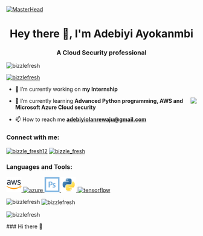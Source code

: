 [![MasterHead](https://th.bing.com/th/id/R.5b3eead8f6d24b19d1835fd1d235f2ab?rik=9%2bS0LgVMXZ1vdg&pid=ImgRaw&r=0)](https://github.com/Bizzlefresh)
<h1 align="center">Hey there 👋, I'm Adebiyi Ayokanmbi</h1>
<h3 align="center">A Cloud Security professional</h3>

<p align="left"> <img src="https://komarev.com/ghpvc/?username=bizzlefresh&label=Profile%20views&color=0e75b6&style=flat" alt="bizzlefresh" /> </p>

<p align="left"> <a href="https://github.com/ryo-ma/github-profile-trophy"><img src="https://github-profile-trophy.vercel.app/?username=bizzlefresh" alt="bizzlefresh" /></a> </p>

- 🔭 I’m currently working on **my Internship**

<img align="right" src="https://th.bing.com/th/id/OIP.57wgXKAMWj8445nB4jdTnwHaFj?pid=ImgDet&rs=1"/>

- 🌱 I’m currently learning **Advanced Python programming, AWS and Microsoft Azure Cloud security**

- 📫 How to reach me **adebiyiolanrewaju@gmail.com**

<h3 align="left">Connect with me:</h3>
<p align="left">
<a href="https://twitter.com/bizzle_fresh12" target="blank"><img align="center" src="https://raw.githubusercontent.com/rahuldkjain/github-profile-readme-generator/master/src/images/icons/Social/twitter.svg" alt="bizzle_fresh12" height="30" width="40" /></a>
<a href="https://instagram.com/bizzle_fresh" target="blank"><img align="center" src="https://raw.githubusercontent.com/rahuldkjain/github-profile-readme-generator/master/src/images/icons/Social/instagram.svg" alt="bizzle_fresh" height="30" width="40" /></a>
</p>

<h3 align="left">Languages and Tools:</h3>
<p align="left"> <a href="https://aws.amazon.com" target="_blank" rel="noreferrer"> <img src="https://raw.githubusercontent.com/devicons/devicon/master/icons/amazonwebservices/amazonwebservices-original-wordmark.svg" alt="aws" width="40" height="40"/> </a> <a href="https://azure.microsoft.com/en-in/" target="_blank" rel="noreferrer"> <img src="https://www.vectorlogo.zone/logos/microsoft_azure/microsoft_azure-icon.svg" alt="azure" width="40" height="40"/> </a> <a href="https://www.photoshop.com/en" target="_blank" rel="noreferrer"> <img src="https://raw.githubusercontent.com/devicons/devicon/master/icons/photoshop/photoshop-line.svg" alt="photoshop" width="40" height="40"/> </a> <a href="https://www.python.org" target="_blank" rel="noreferrer"> <img src="https://raw.githubusercontent.com/devicons/devicon/master/icons/python/python-original.svg" alt="python" width="40" height="40"/> </a> <a href="https://www.tensorflow.org" target="_blank" rel="noreferrer"> <img src="https://www.vectorlogo.zone/logos/tensorflow/tensorflow-icon.svg" alt="tensorflow" width="40" height="40"/> </a> </p>

<p><img align="left" src="https://github-readme-stats.vercel.app/api/top-langs?username=bizzlefresh&show_icons=true&locale=en&layout=compact" alt="bizzlefresh" /></p>

<p>&nbsp;<img align="center" src="https://github-readme-stats.vercel.app/api?username=bizzlefresh&show_icons=true&locale=en" alt="bizzlefresh" /></p>

<p><img align="center" src="https://github-readme-streak-stats.herokuapp.com/?user=bizzlefresh&" alt="bizzlefresh" /></p>
### Hi there 👋

<!--
**Bizzlefresh/Bizzlefresh** is a ✨ _special_ ✨ repository because its `README.md` (this file) appears on your GitHub profile.

Here are some ideas to get you started:

- 🔭 I’m currently working on ...
- 🌱 I’m currently learning ...
- 👯 I’m looking to collaborate on ...
- 🤔 I’m looking for help with ...
- 💬 Ask me about ...
- 📫 How to reach me: ...
- 😄 Pronouns: ...
- ⚡ Fun fact: ...
-->

